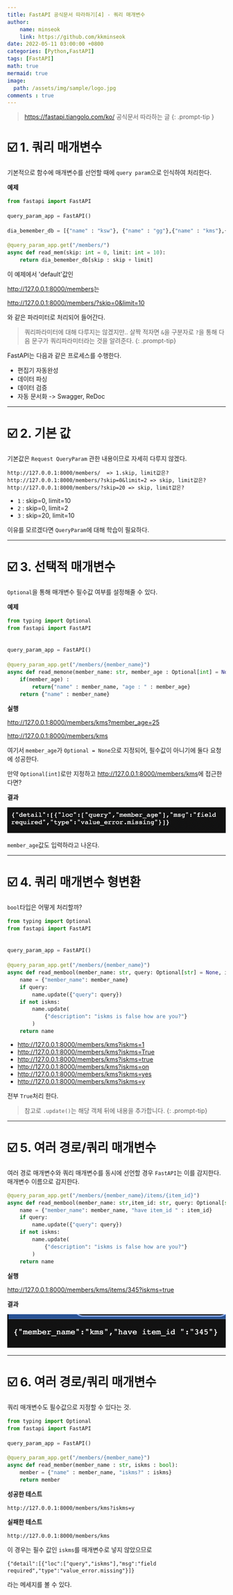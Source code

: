 ```yaml
---
title: FastAPI 공식문서 따라하기[4] - 쿼리 매개변수
author: 
    name: minseok
    link: https://github.com/kkminseok
date: 2022-05-11 03:00:00 +0800
categories: [Python,FastAPI]
tags: [FastAPI]
math: true
mermaid: true
image: 
  path: /assets/img/sample/logo.jpg
comments : true
---
```


> <https://fastapi.tiangolo.com/ko/> 공식문서 따라하는 글
{: .prompt-tip }

# ☑️ 1. 쿼리 매개변수

기본적으로 함수에 매개변수를 선언할 때에 `query param`으로 인식하여 처리한다.

**예제**

```python
from fastapi import FastAPI

query_param_app = FastAPI()

dia_bemember_db = [{"name" : "ksw"}, {"name" : "gg"},{"name" : "kms"},{"name:" : "wj"}]

@query_param_app.get("/members/")
async def read_mem(skip: int = 0, limit: int = 10):
    return dia_bemember_db[skip : skip + limit]

```

이 예제에서 'default'값인 

<http://127.0.0.1:8000/members>는

<http://127.0.0.1:8000/members/?skip=0&limit=10>

와 같은 파라미터로 처리되어 들어간다.

> 쿼리파라미터에 대해 다루지는 않겠지만.. 살짝 적자면 `&`을 구분자로 `?`을 통해 다음 문구가 쿼리파라미터라는 것을 알려준다.
{: .prompt-tip}

FastAPI는 다음과 같은 프로세스를 수행한다.

- 편집기 자동완성
- 데이터 파싱
- 데이터 검증
- 자동 문서화 -> Swagger, ReDoc

-----

# ☑️ 2. 기본 값

기본값은 `Request QueryParam` 관한 내용이므로 자세히 다루지 않겠다.

```text
http://127.0.0.1:8000/members/  => 1.skip, limit값은?
http://127.0.0.1:8000/members/?skip=0&limit=2 => skip, limit값은?
http://127.0.0.1:8000/members/?skip=20 => skip, limit값은?
```

- `1` : skip=0, limit=10
- `2` : skip=0, limit=2
- `3` : skip=20, limit=10

이유를 모르겠다면 `QueryParam`에 대해 학습이 필요하다.

-----

# ☑️ 3. 선택적 매개변수

`Optional`을 통해 매개변수 필수값 여부를 설정해줄 수 있다.

**예제**

```python
from typing import Optional
from fastapi import FastAPI


query_param_app = FastAPI()

@query_param_app.get("/members/{member_name}")
async def read_memone(member_name: str, member_age : Optional[int] = None) :
    if(member_age) : 
        return{"name" : member_name, "age : " : member_age}
    return {"name" : member_name}

```
**실행**

<http://127.0.0.1:8000/members/kms?member_age=25>

<http://127.0.0.1:8000/members/kms>

여기서 `member_age`가 `Optional = None`으로 지정되어, 필수값이 아니기에 둘다 요청에 성공한다.

만약 `Optional[int]`로만 지정하고 <http://127.0.0.1:8000/members/kms>에 접근한다면?


**결과**

![](/assets/img/fastapi_post/4_required.png)

`member_age`값도 입력하라고 나온다.

-----

# ☑️ 4. 쿼리 매개변수 형변환

`bool`타입은 어떻게 처리할까?

```python
from typing import Optional
from fastapi import FastAPI


query_param_app = FastAPI()

@query_param_app.get("/members/{member_name}")
async def read_membool(member_name: str, query: Optional[str] = None, iskms: bool = False):
    name = {"member_name": member_name}
    if query:
        name.update({"query": query})
    if not iskms:
        name.update(
            {"description": "iskms is false how are you?"}
        )
    return name

```

- <http://127.0.0.1:8000/members/kms?iskms=1>
- <http://127.0.0.1:8000/members/kms?iskms=True>
- <http://127.0.0.1:8000/members/kms?iskms=true>
- <http://127.0.0.1:8000/members/kms?iskms=on>
- <http://127.0.0.1:8000/members/kms?iskms=yes>
- <http://127.0.0.1:8000/members/kms?iskms=y>

전부 `True`처리 한다.

> 참고로 `.update()`는 해당 객체 뒤에 내용을 추가합니다.
{: .prompt-tip}

-----

# ☑️ 5. 여러 경로/쿼리 매개변수

여러 경로 매개변수와 쿼리 매개변수를 동시에 선언할 경우 `FastAPI`는 이를 감지한다. 매개변수 이름으로 감지한다.



```python
@query_param_app.get("/members/{member_name}/items/{item_id}")
async def read_membool(member_name: str,item_id: str, query: Optional[str] = None, iskms: bool = False):
    name = {"member_name": member_name, "have item_id " : item_id}
    if query:
        name.update({"query": query})
    if not iskms:
        name.update(
            {"description": "iskms is false how are you?"}
        )
    return name

```

**실행**

<http://127.0.0.1:8000/members/kms/items/345?iskms=true>

**결과**

![](/assets/img/fastapi_post/4_multiquery.png)

-----

# ☑️ 6. 여러 경로/쿼리 매개변수

쿼리 매개변수도 필수값으로 지정할 수 있다는 것.

```python
from typing import Optional
from fastapi import FastAPI

query_param_app = FastAPI()

@query_param_app.get("/members/{member_name}")
async def read_member(member_name : str, iskms : bool):
    member = {"name" : member_name, "iskms?" : iskms}
    return member
```

**성공한 테스트**

```text
http://127.0.0.1:8000/members/kms?iskms=y
```

**실패한 테스트**

```text
http://127.0.0.1:8000/members/kms
```

이 경우는 필수 값인 `iskms`를 매개변수로 넣지 않았으므로

```text
{"detail":[{"loc":["query","iskms"],"msg":"field required","type":"value_error.missing"}]}
```

라는 메세지를 볼 수 있다.

